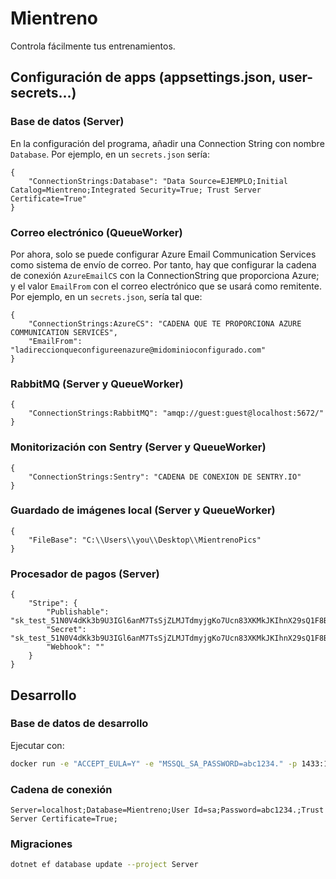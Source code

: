 # Mientreno

Controla fácilmente tus entrenamientos.

## Configuración de apps (appsettings.json, user-secrets...)

### Base de datos (Server)

En la configuración del programa, añadir una Connection String con nombre `Database`. Por ejemplo, en un `secrets.json`
sería:

```json5
{
	"ConnectionStrings:Database": "Data Source=EJEMPLO;Initial Catalog=Mientreno;Integrated Security=True; Trust Server Certificate=True"
}
```

### Correo electrónico (QueueWorker)

Por ahora, solo se puede configurar Azure Email Communication Services como sistema de envío de correo. Por tanto, hay
que configurar la cadena de conexión `AzureEmailCS` con la ConnectionString que proporciona Azure; y el
valor `EmailFrom` con el correo electrónico que se usará como remitente. Por ejemplo, en un `secrets.json`, sería tal
que:

```json5
{
	"ConnectionStrings:AzureCS": "CADENA QUE TE PROPORCIONA AZURE COMMUNICATION SERVICES",
	"EmailFrom": "ladireccionqueconfigureenazure@midominioconfigurado.com"
}
```

### RabbitMQ (Server y QueueWorker)

```json5
{
	"ConnectionStrings:RabbitMQ": "amqp://guest:guest@localhost:5672/"
}
```

### Monitorización con Sentry (Server y QueueWorker)

```json5
{
	"ConnectionStrings:Sentry": "CADENA DE CONEXION DE SENTRY.IO"
}
```

### Guardado de imágenes local (Server y QueueWorker)

```json5
{
	"FileBase": "C:\\Users\\you\\Desktop\\MientrenoPics"
}
```

### Procesador de pagos (Server)

```json5
{
	"Stripe": {
		"Publishable": "sk_test_51N0V4dKk3b9U3IGl6anM7TsSjZLMJTdmyjgKo7Ucn83XKMkJKIhnX29sQ1F8BwERf2oColu165b9oWGBJazYjo0w00NjffAixa",
		"Secret": "sk_test_51N0V4dKk3b9U3IGl6anM7TsSjZLMJTdmyjgKo7Ucn83XKMkJKIhnX29sQ1F8BwERf2oColu165b9oWGBJazYjo0w00NjffAixa",
		"Webhook": ""
	}
}
```

## Desarrollo

### Base de datos de desarrollo

Ejecutar con:

```sh
docker run -e "ACCEPT_EULA=Y" -e "MSSQL_SA_PASSWORD=abc1234." -p 1433:1433 -d mcr.microsoft.com/mssql/server:2022-latest
```

### Cadena de conexión

```
Server=localhost;Database=Mientreno;User Id=sa;Password=abc1234.;Trust Server Certificate=True;
```

### Migraciones

```sh
dotnet ef database update --project Server
```
